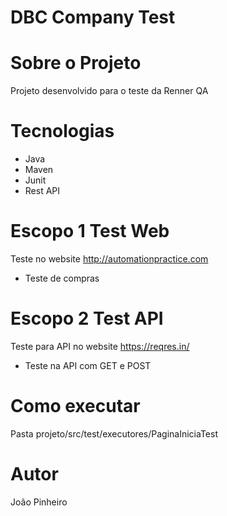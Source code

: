 # DBC Company Test

# Sobre o Projeto
Projeto desenvolvido para o teste da Renner QA

# Tecnologias
- Java
- Maven
- Junit
- Rest API

# Escopo 1 Test Web
Teste no website http://automationpractice.com
- Teste de compras

# Escopo 2 Test API
Teste para API no website https://reqres.in/
- Teste na API com GET e POST

# Como executar
Pasta projeto/src/test/executores/PaginaIniciaTest

# Autor
João Pinheiro
